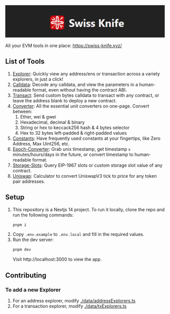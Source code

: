 <img alt="Swiss Knife Logo" src=".github/logo.png" />

All your EVM tools in one place: https://swiss-knife.xyz/

## List of Tools

1. [Explorer](https://explorer.swiss-knife.xyz/): Quickly view any address/ens or transaction across a variety explorers, in just a click!
2. [Calldata](https://calldata.swiss-knife.xyz/decoder): Decode any calldata, and view the parameters in a human-readable format, even without having the contract ABI.
3. [Transact](https://transact.swiss-knife.xyz/send-tx): Send custom bytes calldata to transact with any contract, or leave the address blank to deploy a new contract.
4. [Converter](https://converter.swiss-knife.xyz/eth): All the essential unit converters on one-page. Convert between:
   1. Ether, wei & gwei
   2. Hexadecimal, decimal & binary
   3. String or hex to keccack256 hash & 4 bytes selector
   4. Hex to 32 bytes left-padded & right-padded values
5. [Constants](https://constants.swiss-knife.xyz/): Have frequently used constants at your fingertips, like Zero Address, Max Uint256, etc.
6. [Epoch-Converter](https://epoch-converter.swiss-knife.xyz/): Grab unix timestamp, get timestamp `x` minutes/hours/days in the future, or convert timestamp to human-readable format.
7. [Storage-Slots](https://storage-slots.swiss-knife.xyz/): Query EIP-1967 slots or custom storage slot value of any contract.
8. [Uniswap](https://uniswap.swiss-knife.xyz/tick-to-price): Calculator to convert UniswapV3 tick to price for any token pair addresses.

## Setup

1. This repository is a Nextjs 14 project. To run it locally, clone the repo and run the following commands:
   ```bash
   pnpm i
   ```
2. Copy `.env.example` to `.env.local` and fill in the required values.
3. Run the dev server:
   ```bash
   pnpm dev
   ```
   Visit http://localhost:3000 to view the app.

## Contributing

### To add a new Explorer

1. For an address explorer, modify [./data/addressExplorers.ts](./data/addressExplorers.ts)
2. For a transaction explorer, modify [./data/txExplorers.ts](./data/txExplorers.ts)
